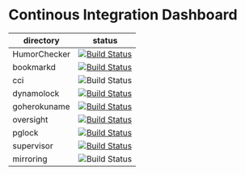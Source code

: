 Continous Integration Dashboard
===============================

|directory   | status |
|------------|--------|
|HumorChecker|[![Build Status](https://travis-ci.org/ucirello/HumorChecker.svg?branch=master)](https://travis-ci.org/ucirello/HumorChecker)
|bookmarkd   |[![Build Status](https://travis-ci.org/ucirello/bookmarkd.svg?branch=master)](https://travis-ci.org/ucirello/bookmarkd)|
|cci         |![Build Status](https://badge.cirello.io/badge/ucirello/cci?update)|
|dynamolock  |[![Build Status](https://travis-ci.org/ucirello/dynamolock.svg?branch=master)](https://travis-ci.org/ucirello/dynamolock)|
|goherokuname|[![Build Status](https://travis-ci.org/ucirello/goherokuname.svg?branch=master)](https://travis-ci.org/ucirello/goherokuname)
|oversight   |[![Build Status](https://travis-ci.org/ucirello/oversight.svg?branch=master)](https://travis-ci.org/ucirello/oversight)|
|pglock      |[![Build Status](https://travis-ci.org/ucirello/pglock.svg?branch=master)](https://travis-ci.org/ucirello/pglock)|
|supervisor  |[![Build Status](https://travis-ci.org/ucirello/supervisor.svg?branch=master)](https://travis-ci.org/ucirello/supervisor)|
|mirroring   |![Build Status](https://badge.cirello.io/badge/ucirello/public?update)|
